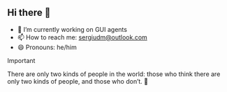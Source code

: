 ## Hi there 👋

- 🔭 I’m currently working on GUI agents
- 📫 How to reach me: sergiudm@outlook.com
- 😄 Pronouns: he/him

> [!IMPORTANT]
> There are only two kinds of people in the world: those who think there are only two kinds of people, and those who don’t. 🥹
